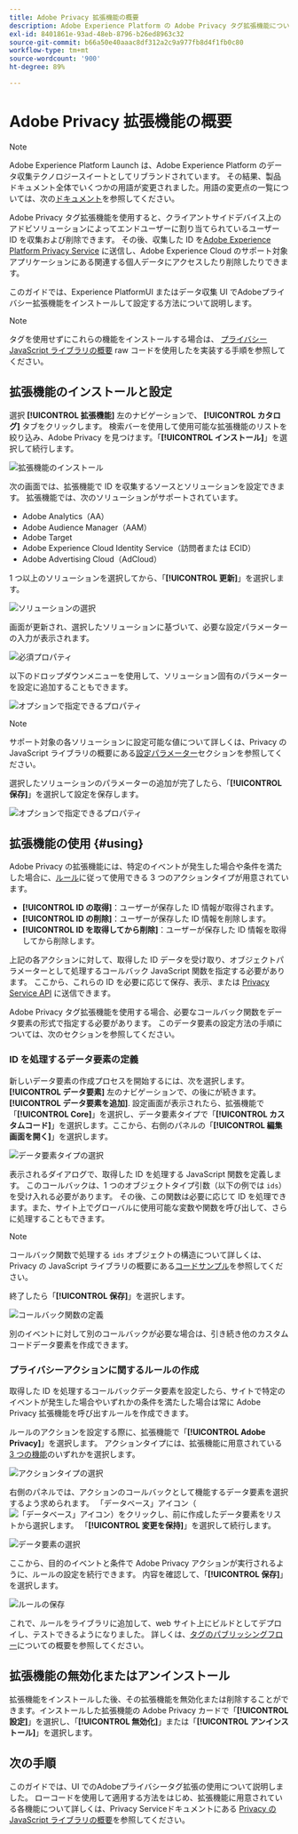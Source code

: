 ```yaml
---
title: Adobe Privacy 拡張機能の概要
description: Adobe Experience Platform の Adobe Privacy タグ拡張機能について説明します。
exl-id: 8401861e-93ad-48eb-8796-b26ed8963c32
source-git-commit: b66a50e40aaac8df312a2c9a977fb8d4f1fb0c80
workflow-type: tm+mt
source-wordcount: '900'
ht-degree: 89%

---
```


# Adobe Privacy 拡張機能の概要

>[!NOTE]
>
>Adobe Experience Platform Launch は、Adobe Experience Platform のデータ収集テクノロジースイートとしてリブランドされています。 その結果、製品ドキュメント全体でいくつかの用語が変更されました。用語の変更点の一覧については、次の[ドキュメント](../../../term-updates.md)を参照してください。

Adobe Privacy タグ拡張機能を使用すると、クライアントサイドデバイス上のアドビソリューションによってエンドユーザーに割り当てられているユーザー ID を収集および削除できます。 その後、収集した ID を[Adobe Experience Platform Privacy Service](../../../../privacy-service/home.md) に送信し、Adobe Experience Cloud のサポート対象アプリケーションにある関連する個人データにアクセスしたり削除したりできます。

このガイドでは、Experience PlatformUI またはデータ収集 UI でAdobeプライバシー拡張機能をインストールして設定する方法について説明します。

>[!NOTE]
>
>タグを使用せずにこれらの機能をインストールする場合は、 [プライバシー JavaScript ライブラリの概要](../../../../privacy-service/js-library.md) raw コードを使用したを実装する手順を参照してください。

## 拡張機能のインストールと設定

選択 **[!UICONTROL 拡張機能]** 左のナビゲーションで、 **[!UICONTROL カタログ]** タブをクリックします。 検索バーを使用して使用可能な拡張機能のリストを絞り込み、Adobe Privacy を見つけます。「**[!UICONTROL インストール]**」を選択して続行します。

![拡張機能のインストール](../../../images/extensions/client/privacy/install.png)

次の画面では、拡張機能で ID を収集するソースとソリューションを設定できます。 拡張機能では、次のソリューションがサポートされています。

* Adobe Analytics（AA）
* Adobe Audience Manager（AAM）
* Adobe Target
* Adobe Experience Cloud Identity Service（訪問者または ECID）
* Adobe Advertising Cloud（AdCloud）

1 つ以上のソリューションを選択してから、「**[!UICONTROL 更新]**」を選択します。

![ソリューションの選択](../../../images/extensions/client/privacy/select-solutions.png)

画面が更新され、選択したソリューションに基づいて、必要な設定パラメーターの入力が表示されます。

![必須プロパティ](../../../images/extensions/client/privacy/required-properties.png)

以下のドロップダウンメニューを使用して、ソリューション固有のパラメーターを設定に追加することもできます。

![オプションで指定できるプロパティ](../../../images/extensions/client/privacy/optional-properties.png)

>[!NOTE]
>
>サポート対象の各ソリューションに設定可能な値について詳しくは、Privacy の JavaScript ライブラリの概要にある[設定パラメーター](../../../../privacy-service/js-library.md#config-params)セクションを参照してください。

選択したソリューションのパラメーターの追加が完了したら、「**[!UICONTROL 保存]**」を選択して設定を保存します。

![オプションで指定できるプロパティ](../../../images/extensions/client/privacy/save-config.png)

## 拡張機能の使用 {#using}

Adobe Privacy の拡張機能には、特定のイベントが発生した場合や条件を満たした場合に、[ルール](../../../ui/managing-resources/rules.md)に従って使用できる 3 つのアクションタイプが用意されています。

* **[!UICONTROL ID の取得]**：ユーザーが保存した ID 情報が取得されます。
* **[!UICONTROL ID の削除]**：ユーザーが保存した ID 情報を削除します。
* **[!UICONTROL ID を取得してから削除]**：ユーザーが保存した ID 情報を取得してから削除します。

上記の各アクションに対して、取得した ID データを受け取り、オブジェクトパラメーターとして処理するコールバック JavaScript 関数を指定する必要があります。 ここから、これらの ID を必要に応じて保存、表示、または [Privacy Service API](../../../../privacy-service/api/overview.md) に送信できます。

Adobe Privacy タグ拡張機能を使用する場合、必要なコールバック関数をデータ要素の形式で指定する必要があります。 このデータ要素の設定方法の手順については、次のセクションを参照してください。

### ID を処理するデータ要素の定義

新しいデータ要素の作成プロセスを開始するには、次を選択します。 **[!UICONTROL データ要素]** 左のナビゲーションで、の後にが続きます。 **[!UICONTROL データ要素を追加]**. 設定画面が表示されたら、拡張機能で「**[!UICONTROL Core]**」を選択し、データ要素タイプで「**[!UICONTROL カスタムコード]**」を選択します。ここから、右側のパネルの「**[!UICONTROL 編集画面を開く]**」を選択します。

![データ要素タイプの選択](../../../images/extensions/client/privacy/data-element-type.png)

表示されるダイアログで、取得した ID を処理する JavaScript 関数を定義します。 このコールバックは、1 つのオブジェクトタイプ引数（以下の例では `ids`）を受け入れる必要があります。 その後、この関数は必要に応じて ID を処理できます。また、サイト上でグローバルに使用可能な変数や関数を呼び出して、さらに処理することもできます。

>[!NOTE]
>
>コールバック関数で処理する `ids` オブジェクトの構造について詳しくは、Privacy の JavaScript ライブラリの概要にある[コードサンプル](../../../../privacy-service/js-library.md#samples)を参照してください。

終了したら「**[!UICONTROL 保存]**」を選択します。

![コールバック関数の定義](../../../images/extensions/client/privacy/define-custom-code.png)

別のイベントに対して別のコールバックが必要な場合は、引き続き他のカスタムコードデータ要素を作成できます。

### プライバシーアクションに関するルールの作成

取得した ID を処理するコールバックデータ要素を設定したら、サイトで特定のイベントが発生した場合やいずれかの条件を満たした場合は常に Adobe Privacy 拡張機能を呼び出すルールを作成できます。

ルールのアクションを設定する際に、拡張機能で「**[!UICONTROL Adobe Privacy]**」を選択します。 アクションタイプには、拡張機能に用意されている [3 つの機能](#using)のいずれかを選択します。

![アクションタイプの選択](../../../images/extensions/client/privacy/action-type.png)

右側のパネルでは、アクションのコールバックとして機能するデータ要素を選択するよう求められます。 「データベース」アイコン（![「データベース」アイコン](../../../images/extensions/client/privacy/database.png)）をクリックし、前に作成したデータ要素をリストから選択します。 「**[!UICONTROL 変更を保持]**」を選択して続行します。

![データ要素の選択](../../../images/extensions/client/privacy/add-data-element.png)

ここから、目的のイベントと条件で Adobe Privacy アクションが実行されるように、ルールの設定を続行できます。 内容を確認して、「**[!UICONTROL 保存]**」を選択します。

![ルールの保存](../../../images/extensions/client/privacy/save-rule.png)

これで、ルールをライブラリに追加して、web サイト上にビルドとしてデプロイし、テストできるようになりました。 詳しくは、[タグのパブリッシングフロー](../../../ui/publishing/overview.md)についての概要を参照してください。

## 拡張機能の無効化またはアンインストール

拡張機能をインストールした後、その拡張機能を無効化または削除することができます。インストールした拡張機能の Adobe Privacy カードで「**[!UICONTROL 設定]**」を選択し、「**[!UICONTROL 無効化]**」または「**[!UICONTROL アンインストール]**」を選択します。

## 次の手順

このガイドでは、UI でのAdobeプライバシータグ拡張の使用について説明しました。 ローコードを使用して適用する方法をはじめ、拡張機能に用意されている各機能について詳しくは、Privacy Serviceドキュメントにある [Privacy の JavaScript ライブラリの概要](../../../../privacy-service/js-library.md)を参照してください。
